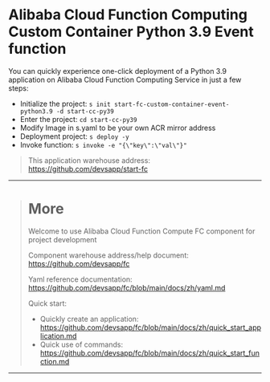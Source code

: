 # Alibaba Cloud Function Computing Custom Container Python 3.9 Event function

You can quickly experience one-click deployment of a Python 3.9 application on Alibaba Cloud Function Computing Service in just a few steps:

- Initialize the project: `s init start-fc-custom-container-event-python3.9 -d start-cc-py39`
- Enter the project: `cd start-cc-py39`
- Modify Image in s.yaml to be your own ACR mirror address
- Deployment project: `s deploy -y`
- Invoke function: `s invoke -e "{\"key\":\"val\"}"`

> This application warehouse address: https://github.com/devsapp/start-fc

------------------------------------
> # More
> Welcome to use Alibaba Cloud Function Compute FC component for project development
> 
> Component warehouse address/help document: https://github.com/devsapp/fc
> 
> Yaml reference documentation: https://github.com/devsapp/fc/blob/main/docs/zh/yaml.md
> 
> Quick start:
>   - Quickly create an application: https://github.com/devsapp/fc/blob/main/docs/zh/quick_start_application.md
>   - Quick use of commands: https://github.com/devsapp/fc/blob/main/docs/zh/quick_start_function.md
------------------------------------